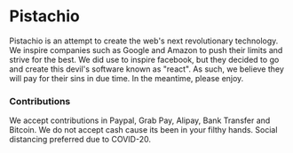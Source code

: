 # Pistachio
Pistachio is an attempt to create the web's next revolutionary technology. We inspire companies such as Google and Amazon to push their limits and strive for the best. We did use to inspire facebook, but they decided to go and create this devil's software known as "react". As such, we believe they will pay for their sins in due time. In the meantime, please enjoy.

### Contributions
We accept contributions in Paypal, Grab Pay, Alipay, Bank Transfer and Bitcoin. We do not accept cash cause its been in your filthy hands. Social distancing preferred due to COVID-20.

